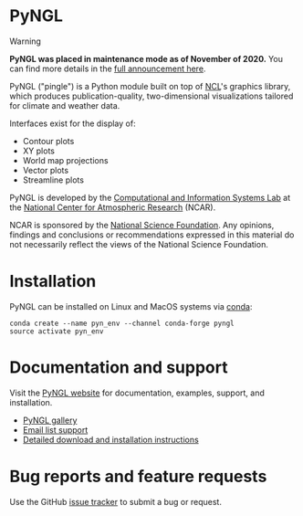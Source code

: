 # PyNGL

> [!WARNING]
> **PyNGL was placed in maintenance mode as of November of 2020.** You can find more details in the [full announcement here](https://geocat.ucar.edu/blog/2020/11/11/November-2020-update).

PyNGL ("pingle") is a Python module built on top of [NCL](http://www.ncl.ucar.edu)'s graphics library, which produces publication-quality, two-dimensional visualizations tailored for climate and weather data.

Interfaces exist for the display of:

 * Contour plots
 * XY plots
 * World map projections
 * Vector plots
 * Streamline plots

PyNGL is developed by the [Computational and Information Systems Lab](https://www2.cisl.ucar.edu) at the [National Center for Atmospheric Research](https://ncar.ucar.edu) (NCAR).

NCAR is sponsored by the [National Science Foundation](https://www.nsf.gov). Any opinions, findings and conclusions or recommendations expressed in this material do not necessarily reflect the views of the National Science Foundation.

# Installation

PyNGL can be installed on Linux and MacOS systems via [conda](https://conda.io/docs/):

```
conda create --name pyn_env --channel conda-forge pyngl
source activate pyn_env
```

# Documentation and support

Visit the [PyNGL website](http://www.pyngl.ucar.edu) for documentation, examples, support, and installation.

* [PyNGL gallery](http://www.pyngl.ucar.edu/Examples/gallery.shtml)
* [Email list support](http://www.pyngl.ucar.edu/User_forum/)
* [Detailed download and installation instructions](http://www.pyngl.ucar.edu/Download/)

# Bug reports and feature requests

Use the GitHub [issue tracker](https://github.com/NCAR/pyngl/issues) to submit a bug or request.

